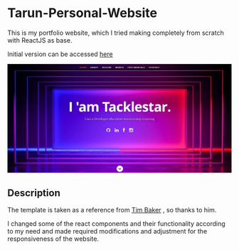 # Tarun-Personal-Website
 This is my portfolio website, which I tried making completely from scratch with ReactJS as base.
 
 Initial version can be accessed [here](https://tacklestar-portfolio.herokuapp.com/) 
 

![img](https://github.com/tacklesta/tacklestar-personal-website/blob/master/public/images/portfolio/readme.JPG?raw=true)

## Description

The template is taken as a reference from [Tim Baker](https://github.com/tbakerx) , so thanks to him.

I changed some of the react components and their functionality according to my need and made required modifications and adjustment for the responsiveness of the website.
